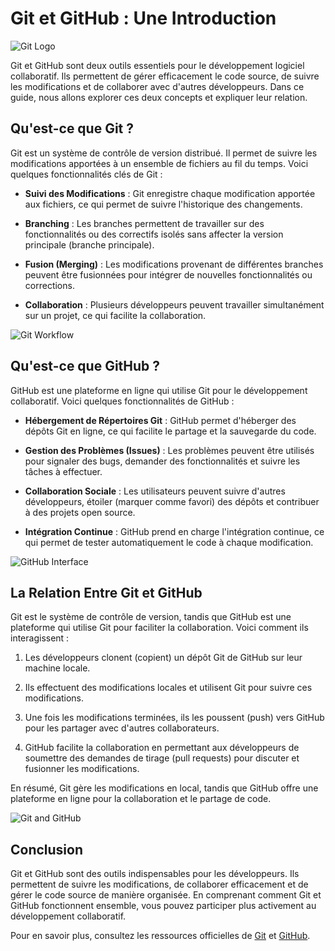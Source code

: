 # Git et GitHub : Une Introduction

![Git Logo](https://git-scm.com/images/logos/downloads/Git-Logo-2Color.png)

Git et GitHub sont deux outils essentiels pour le développement logiciel collaboratif. Ils permettent de gérer efficacement le code source, de suivre les modifications et de collaborer avec d'autres développeurs. Dans ce guide, nous allons explorer ces deux concepts et expliquer leur relation.

## Qu'est-ce que Git ?

Git est un système de contrôle de version distribué. Il permet de suivre les modifications apportées à un ensemble de fichiers au fil du temps. Voici quelques fonctionnalités clés de Git :

- **Suivi des Modifications** : Git enregistre chaque modification apportée aux fichiers, ce qui permet de suivre l'historique des changements.

- **Branching** : Les branches permettent de travailler sur des fonctionnalités ou des correctifs isolés sans affecter la version principale (branche principale).

- **Fusion (Merging)** : Les modifications provenant de différentes branches peuvent être fusionnées pour intégrer de nouvelles fonctionnalités ou corrections.

- **Collaboration** : Plusieurs développeurs peuvent travailler simultanément sur un projet, ce qui facilite la collaboration.

![Git Workflow](https://git-scm.com/book/en/v2/images/areas.png)

## Qu'est-ce que GitHub ?

GitHub est une plateforme en ligne qui utilise Git pour le développement collaboratif. Voici quelques fonctionnalités de GitHub :

- **Hébergement de Répertoires Git** : GitHub permet d'héberger des dépôts Git en ligne, ce qui facilite le partage et la sauvegarde du code.

- **Gestion des Problèmes (Issues)** : Les problèmes peuvent être utilisés pour signaler des bugs, demander des fonctionnalités et suivre les tâches à effectuer.

- **Collaboration Sociale** : Les utilisateurs peuvent suivre d'autres développeurs, étoiler (marquer comme favori) des dépôts et contribuer à des projets open source.

- **Intégration Continue** : GitHub prend en charge l'intégration continue, ce qui permet de tester automatiquement le code à chaque modification.

![GitHub Interface](https://github.githubassets.com/images/modules/open_graph/github-octocat.png)

## La Relation Entre Git et GitHub

Git est le système de contrôle de version, tandis que GitHub est une plateforme qui utilise Git pour faciliter la collaboration. Voici comment ils interagissent :

1. Les développeurs clonent (copient) un dépôt Git de GitHub sur leur machine locale.

2. Ils effectuent des modifications locales et utilisent Git pour suivre ces modifications.

3. Une fois les modifications terminées, ils les poussent (push) vers GitHub pour les partager avec d'autres collaborateurs.

4. GitHub facilite la collaboration en permettant aux développeurs de soumettre des demandes de tirage (pull requests) pour discuter et fusionner les modifications.

En résumé, Git gère les modifications en local, tandis que GitHub offre une plateforme en ligne pour la collaboration et le partage de code.

![Git and GitHub](https://cdn.zapier.com/storage/blog/74b40ab6278c8eab04214b5d7e8c5a66_2.500x278.png)

## Conclusion

Git et GitHub sont des outils indispensables pour les développeurs. Ils permettent de suivre les modifications, de collaborer efficacement et de gérer le code source de manière organisée. En comprenant comment Git et GitHub fonctionnent ensemble, vous pouvez participer plus activement au développement collaboratif.

Pour en savoir plus, consultez les ressources officielles de [Git](https://git-scm.com/) et [GitHub](https://github.com/).
